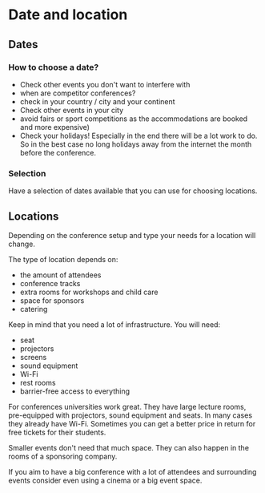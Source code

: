 # Date and location

## Dates

### How to choose a date?

- Check other events you don't want to interfere with
 - when are competitor conferences?
 - check in your country / city and your continent
- Check other events in your city
 - avoid fairs or sport competitions as the accommodations are booked and more expensive)
- Check your holidays! Especially in the end there will be a lot work to do. So in the best case no long holidays away from the internet the month before the conference.


### Selection

Have a selection of dates available that you can use for choosing locations.

## Locations

Depending on the conference setup and type your needs for a location will change.

The type of location depends on:

 - the amount of attendees
 - conference tracks
 - extra rooms for workshops and child care
 - space for sponsors
 - catering

Keep in mind that you need a lot of infrastructure. You will need:
  - seat
  - projectors
  - screens
  - sound equipment
  - Wi-Fi
  - rest rooms
  - barrier-free access to everything

<!---
For an unconference around 3 tracks in parallel worked out well for us. We usually have 300-400 attendees.
-->

For conferences universities work great. They have large lecture rooms, pre-equipped with projectors, sound equipment and seats. In many cases they already have Wi-Fi.
Sometimes you can get a better price in return for free tickets for their students.

Smaller events don't need that much space. They can also happen in the rooms of a sponsoring company.

If you aim to have a big conference with a lot of attendees and surrounding events consider even using a cinema or a big event space.
